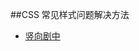 ##CSS 常见样式问题解决方法

* [竖向剧中](https://github.com/sevenhao/front-end-note/blob/master/base/css/vertical-align.md)
